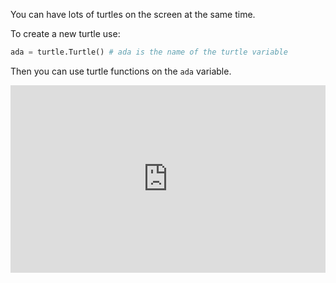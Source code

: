 You can have lots of turtles on the screen at the same time. 

To create a new turtle use:

```python
ada = turtle.Turtle() # ada is the name of the turtle variable
```

Then you can use turtle functions on the `ada` variable. 

<iframe src="https://trinket.io/embed/python/f674a2164e?start=result" width="100%" height="300" frameborder="0" marginwidth="0" marginheight="0" allowfullscreen></iframe>
